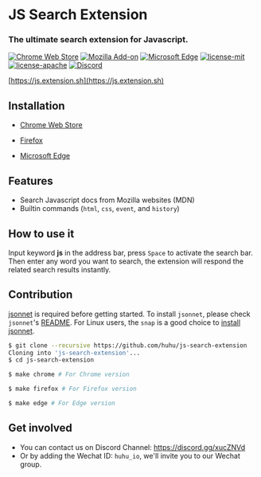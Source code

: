 # JS Search Extension

### The ultimate search extension for Javascript.

[![Chrome Web Store](https://img.shields.io/chrome-web-store/v/ennpfpdlaclocpomkiablnmbppdnlhoh.svg)](https://chrome.google.com/webstore/detail/js-search-extension/)
[![Mozilla Add-on](https://img.shields.io/amo/v/js-search-extension?color=%2320123A)](https://addons.mozilla.org/firefox/addon/js-search-extension/)
[![Microsoft Edge](https://img.shields.io/badge/microsoft--edge-v1.1.0-1D4F8C)](https://microsoftedge.microsoft.com/addons/detail/)
[![license-mit](https://img.shields.io/badge/license-MIT-blue.svg)](https://github.com/huhu/js-search-extension/blob/master/LICENSE-MIT)
[![license-apache](https://img.shields.io/badge/license-Apache-yellow.svg)](https://github.com/huhu/js-search-extension/blob/master/LICENSE-APACHE)
[![Discord](https://img.shields.io/discord/711895914494558250?label=chat&logo=discord)](https://discord.gg/xucZNVd)

[https://js.extension.sh](https://js.extension.sh)

## Installation

- [Chrome Web Store](https://chrome.google.com/webstore/detail/js-search-extension/)

- [Firefox](https://addons.mozilla.org/en-US/firefox/addon/js-search-extension/)

- [Microsoft Edge](https://microsoftedge.microsoft.com/addons/detail/)

## Features

- Search Javascript docs from Mozilla websites (MDN)
- Builtin commands (`html`, `css`, `event`, and `history`)

## How to use it
   
Input keyword **js** in the address bar, press `Space` to activate the search bar. Then enter any word 
you want to search, the extension will respond the related search results instantly.

## Contribution

[jsonnet](https://jsonnet.org/) is required before getting started. To install `jsonnet`,
please check `jsonnet`'s [README](https://github.com/google/jsonnet#packages).
For Linux users, the `snap` is a good choice to [install jsonnet](https://snapcraft.io/install/jsonnet/ubuntu).

```bash
$ git clone --recursive https://github.com/huhu/js-search-extension
Cloning into 'js-search-extension'...
$ cd js-search-extension

$ make chrome # For Chrome version

$ make firefox # For Firefox version

$ make edge # For Edge version
```

## Get involved

- You can contact us on Discord Channel: https://discord.gg/xucZNVd
- Or by adding the Wechat ID: `huhu_io`, we'll invite you to our Wechat group.

